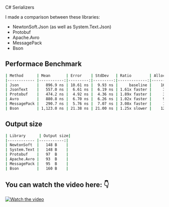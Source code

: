 C# Serializers

I made a comparison between these libraries:

- NewtonSoft.Json (as well as System.Text.Json)
- Protobuf
- Apache.Avro
- MessagePack
- Bson

## Performace Benchmark
```bash
| Method      | Mean       | Error    | StdDev   | Ratio        | Allocated |
|------------ |-----------:|---------:|---------:|-------------:|----------:|-
| Json        |   896.9 ns | 10.61 ns |  9.93 ns |     baseline |    1632 B |
| JsonText    |   557.0 ns |  6.61 ns |  6.19 ns | 1.61x faster |     320 B |
| Protobuf    |   474.2 ns |  4.92 ns |  4.36 ns | 1.89x faster |     344 B |
| Avro        |   880.8 ns |  6.70 ns |  6.26 ns | 1.02x faster |     952 B |
| MessagePack |   290.7 ns |  5.76 ns |  7.07 ns | 3.08x faster |     120 B |
| Bson        | 1,123.0 ns | 21.38 ns | 21.00 ns | 1.25x slower |    1208 B |
```

## Output size
```bash
| Library      | Output size|
|------------ |-----------:|
| NewtonSoft  |   148 B    |
| System.Text |   148 B    |
| Protobuf    |   97  B    |
| Apache.Avro |   93  B    |
| MessagePack |   95  B    |
| Bson        |   160 B    |
```

## You can watch the video here: 👇
[![Watch the video](https://img.youtube.com/vi/qWacutAW3e8/hqdefault.jpg)](https://youtu.be/qWacutAW3e8)
